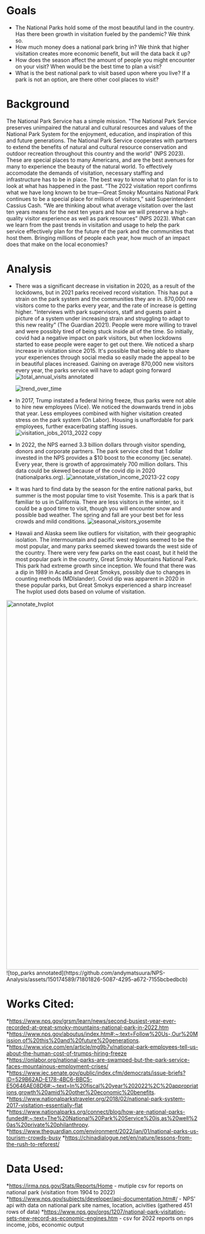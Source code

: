 # Goals 

* The National Parks hold some of the most beautiful land in the country. Has there been growth in visitation fueled by the pandemic? We think so.
* How much money does a national park bring in? We think that higher visitation creates more economic benefit, but will the data back it up? 
* How does the season affect the amount of people you might encounter on your visit? When would be the best time to plan a visit? 
* What is the best national park to visit based upon where you live? If a park is not an option, are there other cool places to visit?

# Background

The National Park Service has a simple mission. "The National Park Service preserves unimpaired the natural and cultural resources and values of the National Park System for the enjoyment, education, and inspiration of this and future generations. The National Park Service cooperates with partners to extend the benefits of natural and cultural resource conservation and outdoor recreation throughout this country and the world" (NPS 2023). These are special places to many Americans, and are the best avenues for many to experience the beauty of the natural world. To effectively accomodate the demands of visitation, necessary staffing and infrastructure has to be in place. The best way to know what to plan for is to look at what has happened in the past. “The 2022 visitation report confirms what we have long known to be true—Great Smoky Mountains National Park continues to be a special place for millions of visitors,” said Superintendent Cassius Cash. “We are thinking about what average visitation over the last ten years means for the next ten years and how we will preserve a high-quality visitor experience as well as park resources” (NPS 2023). What can we learn from the past trends in visitation and usage to help the park service effectively plan for the future of the park and the communities that host them. Bringing millions of people each year, how much of an impact does that make on the local economies?

# Analysis

* There was a significant decrease in visitation in 2020, as a result of the lockdowns, but in 2021 parks received record visitation. This has put a strain on the park system and the communities they are in. 870,000 new visitors come to the parks every year, and the rate of increase is getting higher. "Interviews with park supervisors, staff and guests paint a picture of a system under increasing strain and struggling to adapt to this new reality" (The Guardian 2021). People were more willing to travel and were possibly tired of being stuck inside all of the time. So initially, covid had a negative impact on park visitors, but when lockdowns started to ease people were eager to get out there. We noticed a sharp increase in visitation since 2015. It's possible that being able to share your experiences through social media so easily made the appeal to be in beautiful places increased. Gaining on average 870,000 new visitors every year, the parks service will have to adapt going forward
  ![total_annual_visits annotated](https://github.com/andymatsuura/NPS-Analysis/assets/150174589/368a9914-32cb-4de6-92a1-6c92b240472c)

  ![trend_over_time](https://github.com/andymatsuura/NPS-Analysis/assets/150174589/ac04993a-97b8-44d8-a9a8-dbe75273c126)

* In 2017, Trump instated a federal hiring freeze, thus parks were not able to hire new employees (Vice). We noticed the downwards trend in jobs that year. Less employees combined with higher visitation created stress on the park system (On Labor). Housing is unaffordable for park employees, further exacerbating staffing issues.
![visitation_jobs_2013_2022 copy](https://github.com/andymatsuura/NPS-Analysis/assets/150317761/557e439b-bb55-4cd3-b425-9961556bec6c)

* In 2022, the NPS earned 3.3 billion dollars through visitor spending, donors and corporate partners. The park service cited that 1 dollar invested in the NPS provides a $10 boost to the economy (jec.senate). Every year, there is growth of approximately 700 million dollars. This data could be skewed because of the covid dip in 2020 (nationalparks.org).
![annotate_vistation_income_20213-22 copy](https://github.com/andymatsuura/NPS-Analysis/assets/150317761/8ddd36ec-7229-4e48-ac0f-9f1e7b54d0dc)

* It was hard to find data by the season for the entire national parks, but summer is the most popular time to visit Yosemite. This is a park that is familiar to us in California. There are less visitors in the winter, so it could be a good time to visit, though you will encounter snow and possible bad weather. The spring and fall are your best bet for less crowds and mild conditions.
  ![seasonal_visitors_yosemite](https://github.com/andymatsuura/NPS-Analysis/assets/150174589/e0b2e334-854c-4511-a2f1-68291a17fe6f)

* Hawaii and Alaska seem like outliers for visitation, with their geographic isolation. The intermountain and pacific west regions seemed to be the most popular, and many parks seemed skewed towards the west side of the country. There were very few parks on the east coast, but it held the most popular park in the country, Great Smoky Mountains National Park. This park had extreme growth since inception. We found that there was a dip in 1989 in Acadia and Great Smokys, possibly due to changes in counting methods (MDIslander). Covid dip was apparent in 2020 in these popular parks, but Great Smokys experienced a sharp increase! The hvplot used dots based on volume of visitation.
 <img width="968" alt="annotate_hvplot" src="https://github.com/andymatsuura/NPS-Analysis/assets/150317761/a46f2958-673c-4b09-8e1a-e263f7e9821b">
![top_parks annotated](https://github.com/andymatsuura/NPS-Analysis/assets/150174589/71801826-5087-4295-a672-7155bcbedbcb)

# Works Cited:

*https://www.nps.gov/grsm/learn/news/second-busiest-year-ever-recorded-at-great-smoky-mountains-national-park-in-2022.htm
*https://www.nps.gov/aboutus/index.htm#:~:text=Follow%20Us-,Our%20Mission,of%20this%20and%20future%20generations.
*https://www.vice.com/en/article/mg9b7v/national-park-employees-tell-us-about-the-human-cost-of-trumps-hiring-freeze
*https://onlabor.org/national-parks-are-swamped-but-the-park-service-faces-mountainous-employment-crises/
*https://www.jec.senate.gov/public/index.cfm/democrats/issue-briefs?ID=529B62AD-E178-4BC6-BBC5-E50646AE08D6#:~:text=In%20fiscal%20year%202022%2C%20appropriations,growth%20amid%20other%20economic%20benefits.
*https://www.nationalparkstraveler.org/2018/02/national-park-system-2017-visitation-essentially-flat
*https://www.nationalparks.org/connect/blog/how-are-national-parks-funded#:~:text=The%20National%20Park%20Service%20is,as%20well%20as%20private%20philanthropy.
*https://www.theguardian.com/environment/2022/jan/01/national-parks-us-tourism-crowds-busy
*https://chinadialogue.net/en/nature/lessons-from-the-rush-to-reforest/


# Data Used: 

*https://irma.nps.gov/Stats/Reports/Home - mutiple csv for reports on national park (visitation from 1904 to 2022)
*https://www.nps.gov/subjects/developer/api-documentation.htm#/ - NPS' api with data on national park site names, location, acivities (gathered 451 rows of data)
*https://www.nps.gov/orgs/1207/national-park-visitation-sets-new-record-as-economic-engines.htm - csv for 2022 reports on nps income, jobs, economic output
